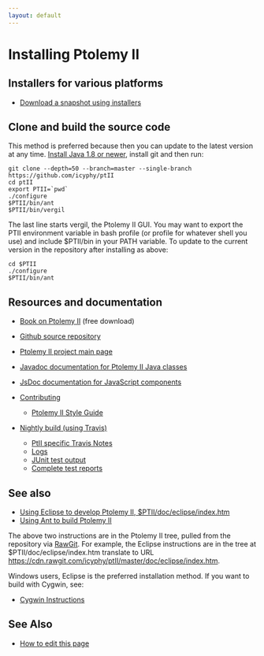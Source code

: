 ```yaml
---
layout: default
---
```

# Installing Ptolemy II
## Installers for various platforms

* [Download a snapshot using installers](downloads/index.html)

## Clone and build the source code

This method is preferred because then you can update to the latest version at any time.
[Install Java 1.8 or newer](http://www.oracle.com/technetwork/java/javase/downloads/index.html), install git and then run:

```
git clone --depth=50 --branch=master --single-branch https://github.com/icyphy/ptII
cd ptII
export PTII=`pwd`
./configure
$PTII/bin/ant
$PTII/bin/vergil
```

The last line starts vergil, the Ptolemy II GUI.
You may want to export the PTII environment variable in bash profile (or profile for whatever shell you use) and include $PTII/bin in your PATH variable.
To update to the current version in the repository after installing as above:

```
cd $PTII
./configure
$PTII/bin/ant
```

## Resources and documentation

* [Book on Ptolemy II](https://ptolemy.berkeley.edu/systems) (free download)
* [Github source repository](https://github.com/icyphy/ptII)
* [Ptolemy II project main page](https://ptolemy.berkeley.edu/ptolemyII)
* [Javadoc documentation for Ptolemy II Java classes](https://icyphy.github.io/ptII-test/doc/codeDoc/)
* [JsDoc documentation for JavaScript components](https://icyphy.github.io/ptII-test/doc/codeDoc/js/index.html)
* [Contributing](https://github.com/icyphy/ptII/blob/master/CONTRIBUTING.md)
  * [Ptolemy II Style Guide](https://www2.eecs.berkeley.edu/Pubs/TechRpts/2014/EECS-2014-164.html)

* [Nightly build (using Travis)](https://travis-ci.org/icyphy/ptII)
  * [PtII specific Travis Notes](https://wiki.eecs.berkeley.edu/ptexternal/Main/Travis) 
  * [Logs](https://icyphy.github.io/ptII-test/logs/index.html)
  * [JUnit test output](https://icyphy.github.io/ptII-test/reports/junit/html/index.html)
  * [Complete test reports](https://icyphy.github.io/ptII-test/reports/index.html)

## See also

* [Using Eclipse to develop Ptolemy II, $PTII/doc/eclipse/index.htm](https://cdn.rawgit.com/icyphy/ptII/master/doc/eclipse/index.htm)
* [Using Ant to build Ptolemy II](https://cdn.rawgit.com/icyphy/ptII/master/doc/coding/ant.htm)

The above two instructions are in the Ptolemy II tree, pulled from the repository via [RawGit](https://rawgit.com). For example, the Eclipse instructions are in the tree at  $PTII/doc/eclipse/index.htm translate to URL https://cdn.rawgit.com/icyphy/ptII/master/doc/eclipse/index.htm.

Windows users, Eclipse is the preferred installation method.  If you want to build with Cygwin, see:

* [Cygwin Instructions](https://ptolemy.berkeley.edu/ptolemyII/ptIIlatest/cygwin.htm)

## See Also
* [How to edit this page](edit.html)

